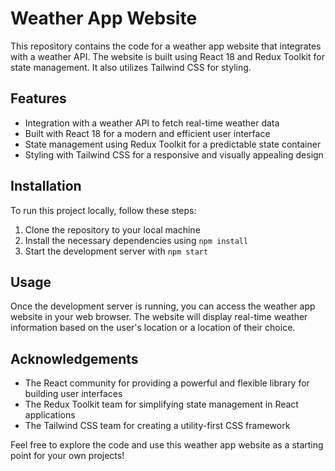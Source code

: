# Weather App Website

This repository contains the code for a weather app website that integrates with a weather API. The website is built using React 18 and Redux Toolkit for state management. It also utilizes Tailwind CSS for styling.

## Features

- Integration with a weather API to fetch real-time weather data
- Built with React 18 for a modern and efficient user interface
- State management using Redux Toolkit for a predictable state container
- Styling with Tailwind CSS for a responsive and visually appealing design

## Installation

To run this project locally, follow these steps:

1. Clone the repository to your local machine
2. Install the necessary dependencies using `npm install`
3. Start the development server with `npm start`

## Usage

Once the development server is running, you can access the weather app website in your web browser. The website will display real-time weather information based on the user's location or a location of their choice.

## Acknowledgements

- The React community for providing a powerful and flexible library for building user interfaces
- The Redux Toolkit team for simplifying state management in React applications
- The Tailwind CSS team for creating a utility-first CSS framework

Feel free to explore the code and use this weather app website as a starting point for your own projects!
